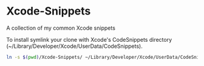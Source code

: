 Xcode-Snippets
==============

A collection of my common Xcode snippets

To install symlink your clone with Xcode's CodeSnippets directory (~/Library/Developer/Xcode/UserData/CodeSnippets).

```bash
ln -s $(pwd)/Xcode-Snippets/ ~/Library/Developer/Xcode/UserData/CodeSnippets
```
